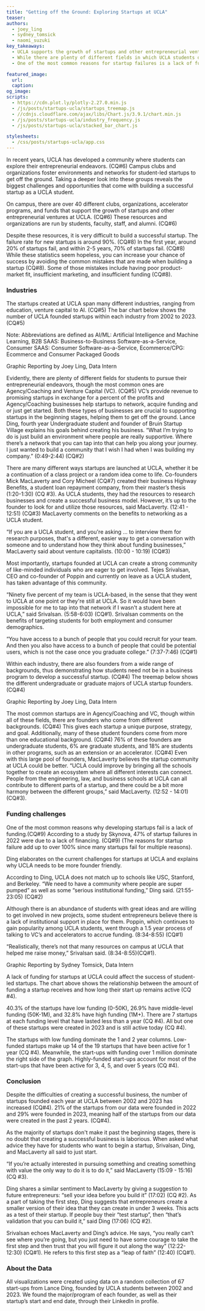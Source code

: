 ```yaml
---
title: "Getting off the Ground: Exploring Startups at UCLA"
teaser:
authors:
  - joey_ling
  - sydney_tomsick
  - naomi_suzuki
key_takeaways:
  - UCLA supports the growth of startups and other entrepreneurial ventures through 40 different clubs, organizations, accelerator programs, and funds (CQ#6).
  - While there are plenty of different fields in which UCLA students develop startups, agency/coaching and venture capitals (VC) are the most common. (CQ#5)
  - One of the most common reasons for startup failures is a lack of funding (CQ#9). In 2022, a lack of funding made up 47% of startup failures (CQ#9).

featured_image:
  url:
  caption:
og_image:
scripts:
  - https://cdn.plot.ly/plotly-2.27.0.min.js
  - /js/posts/startups-ucla/startups_treemap.js
  - //cdnjs.cloudflare.com/ajax/libs/Chart.js/3.9.1/chart.min.js
  - /js/posts/startups-ucla/industry_frequency.js
  - /js/posts/startups-ucla/stacked_bar_chart.js

stylesheets:
  - /css/posts/startups-ucla/app.css
---
```


In recent years, UCLA has developed a community where students can explore their entrepreneurial endeavors. (CQ#6) Campus clubs and organizations foster environments and networks for student-led startups to get off the ground. Taking a deeper look into these groups reveals the biggest challenges and opportunities that come with building a successful startup as a UCLA student.

On campus, there are over 40 different clubs, organizations, accelerator programs, and funds that support the growth of startups and other entrepreneurial ventures at UCLA. (CQ#6) These resources and organizations are run by students, faculty, staff, and alumni. (CQ#6)

Despite these resources, it is very difficult to build a successful startup. The failure rate for new startups is around 90%. (CQ#8) In the first year, around 20% of startups fail, and within 2-5 years, 70% of startups fail. (CQ#8) While these statistics seem hopeless, you can increase your chance of success by avoiding the common mistakes that are made when building a startup (CQ#8). Some of those mistakes include having poor product-market fit, insufficient marketing, and insufficient funding (CQ#8).

### Industries

The startups created at UCLA span many different industries, ranging from education, venture capital to AI. (CQ#5) The bar chart below shows the number of UCLA founded startups within each industry from 2002 to 2023. (CQ#5)

<div class = 'chart'>
  <canvas id = 'industry-frequency'></canvas>
</div>
<p class = 'caption'>Note: Abbreviations are defined as AI/ML: Artificial Intelligence and Machine Learning, B2B SAAS: Business-to-Business Software-as-a-Service, Consumer SAAS: Consumer Software-as-a-Service, Ecommerce/CPG: Ecommerce and Consumer Packaged Goods</p>
<p class = 'caption'>Graphic Reporting by Joey Ling, Data Intern</p>

Evidently, there are plenty of different fields for students to pursue their entrepreneurial endeavors, though the most common ones are Agency/Coaching and Venture Capital (VC). (CQ#5) VC’s provide revenue to promising startups in exchange for a percent of the profits and Agency/Coaching businesses help startups to network, acquire funding and or just get started. Both these types of businesses are crucial to supporting startups in the beginning stages, helping them to get off the ground. Lance Ding, fourth year Undergraduate student and founder of Bruin Startup Village explains his goals behind creating his business. “What I’m trying to do is just build an environment where people are really supportive. Where there’s a network that you can tap into that can help you along your journey. I just wanted to build a community that I wish I had when I was building my company.” (0:49-2:44) (CQ#2)

There are many different ways startups are launched at UCLA, whether it be a continuation of a class project or a random idea come to life. Co-founders Mick MacLaverty and Cory Micheel (CQ#7) created their business Highway Benefits, a student loan repayment company, from their master’s thesis (1:20-1:30) (CQ #3). As UCLA students, they had the resources to research businesses and create a successful business model. However, it’s up to the founder to look for and utilize those resources, said MacLaverty. (12:41 - 12:51) (CQ#3) MacLaverty comments on the benefits to networking as a UCLA student.

“If you are a UCLA student, and you're asking ... to interview them for research purposes, that's a different, easier way to get a conversation with someone and to understand how they think about funding businesses,” MacLaverty said about venture capitalists. (10:00 - 10:19) (CQ#3)

Most importantly, startups founded at UCLA can create a strong community of like-minded individuals who are eager to get involved. Tejes Srivalsan, CEO and co-founder of Poppin and currently on leave as a UCLA student, has taken advantage of this community.

“Ninety five percent of my team is UCLA-based, in the sense that they went to UCLA at one point or they're still at UCLA. So it would have been impossible for me to tap into that network if I wasn't a student here at UCLA,” said Srivalsan. (5:58-6:03) (CQ#1). Srivalsan comments on the benefits of targeting students for both employment and consumer demographics.

“You have access to a bunch of people that you could recruit for your team. And then you also have access to a bunch of people that could be potential users, which is not the case once you graduate college.” (7:37-7:46) (CQ#1)

Within each industry, there are also founders from a wide range of backgrounds, thus demonstrating how students need not be in a business program to develop a successful startup. (CQ#4) The treemap below shows the different undergraduate or graduate majors of UCLA startup founders. (CQ#4)

<div id = 'startups-treemap'></div>
<p class = 'caption'>Graphic Reporting by Joey Ling, Data Intern</p>

The most common startups are in Agency/Coaching and VC, though within all of these fields, there are founders who come from different backgrounds. (CQ#4) This gives each startup a unique purpose, strategy, and goal. Additionally, many of these student founders come from more than one educational background. (CQ#4) 76% of these founders are undergraduate students, 6% are graduate students, and 18% are students in other programs, such as an extension or an accelerator. (CQ#4) Even with this large pool of founders, MacLaverty believes the startup community at UCLA could be better. “UCLA could improve by bringing all the schools together to create an ecosystem where all different interests can connect. People from the engineering, law, and business schools at UCLA can all contribute to different parts of a startup, and there could be a bit more harmony between the different groups,” said MacLaverty. (12:52 - 14:01) (CQ#3).

### Funding challenges

One of the most common reasons why developing startups fail is a lack of funding.(CQ#9) According to a study by Skynova, 47% of startup failures in 2022 were due to a lack of financing. (CQ#9) (The reasons for startup failure add up to over 100% since many startups fail for multiple reasons).

Ding elaborates on the current challenges for startups at UCLA and explains why UCLA needs to be more founder friendly.

According to Ding, UCLA does not match up to schools like USC, Stanford, and Berkeley. “We need to have a community where people are super pumped” as well as some “serious institutional funding,” Ding said. (21:55-23:05) (CQ#2)

Although there is an abundance of students with great ideas and are willing to get involved in new projects, some student entrepreneurs believe there is a lack of institutional support in place for them. Poppin, which continues to gain popularity among UCLA students, went through a 1.5 year process of talking to VC’s and accelerators to accrue funding. (8:34-8:55) (CQ#1)

“Realistically, there’s not that many resources on campus at UCLA that helped me raise money,” Srivalsan said. (8:34-8:55)(CQ#1).

<div class = 'chart'>
  <canvas id = 'stacked-chart'></canvas>
</div>
<p class = 'caption'>Graphic Reporting by Sydney Tomsick, Data Intern</p>

A lack of funding for startups at UCLA could affect the success of student-led startups. The chart above shows the relationship between the amount of funding a startup receives and how long their start up remains active (CQ #4).

40.3% of the startups have low funding (0-50K), 26.9% have middle-level funding (50K-1M), and 32.8% have high funding (1M+). There are 7 startups at each funding level that have lasted less than a year (CQ #4). All but one of these startups were created in 2023 and is still active today (CQ #4).

The startups with low funding dominate the 1 and 2 year columns. Low-funded startups make up 14 of the 19 startups that have been active for 1 year (CQ #4). Meanwhile, the start-ups with funding over 1 million dominate the right side of the graph. Highly-funded start-ups account for most of the start-ups that have been active for 3, 4, 5, and over 5 years (CQ #4).

### Conclusion

Despite the difficulties of creating a successful business, the number of startups founded each year at UCLA between 2002 and 2023 has increased (CQ#4). 21% of the startups from our data were founded in 2022 and 29% were founded in 2023, meaning half of the startups from our data were created in the past 2 years. (CQ#4).

As the majority of startups don't make it past the beginning stages, there is no doubt that creating a successful business is laborious. When asked what advice they have for students who want to begin a startup, Srivalsan, Ding, and MacLaverty all said to just start.

“If you’re actually interested in pursuing something and creating something with value the only way to do it is to do it,” said MacLaverty (15:09 - 15:16) (CQ #3).

Ding shares a similar sentiment to MacLaverty by giving a suggestion to future entrepreneurs: “sell your idea before you build it” (17:02) (CQ #2). As a part of taking the first step, Ding suggests that entrepreneurs create a smaller version of their idea that they can create in under 3 weeks. This acts as a test of their startup. If people buy their “test startup”, then “that’s validation that you can build it,” said Ding (17:06) (CQ #2).

Srivalsan echoes MacLaverty and Ding’s advice. He says, “you really can’t see where you’re going, but you just need to have some courage to take the first step and then trust that you will figure it out along the way” (12:22-12:30) (CQ#1). He refers to this first step as a “leap of faith” (12:40) (CQ#1).

### About the Data

All visualizations were created using data on a random collection of 67 start-ups from Lance Ding, founded by UCLA students between 2002 and 2023. We found the major/program of each founder, as well as their startup’s start and end date, through their LinkedIn in profile.
